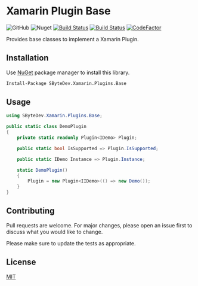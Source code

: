 # Xamarin Plugin Base
![GitHub](https://img.shields.io/github/license/SByteDev/Net.Xamarin.Plugins.Base.svg)
![Nuget](https://img.shields.io/nuget/v/SByteDev.Xamarin.Plugins.Base.svg)
[![Build Status](https://img.shields.io/bitrise/6cb4d8acbc0f0799/develop?label=development&token=-YOYhlDqo79H3dl6PJDj-g&branch)](https://app.bitrise.io/app/6cb4d8acbc0f0799)
[![Build Status](https://img.shields.io/bitrise/6cb4d8acbc0f0799/master?label=production&token=-YOYhlDqo79H3dl6PJDj-g&branch)](https://app.bitrise.io/app/6cb4d8acbc0f0799)
[![CodeFactor](https://www.codefactor.io/repository/github/sbytedev/net.xamarin.plugins.base/badge)](https://www.codefactor.io/repository/github/sbytedev/net.xamarin.plugins.base)

Provides base classes to implement a Xamarin Plugin.

## Installation

Use [NuGet](https://www.nuget.org) package manager to install this library.

```bash
Install-Package SByteDev.Xamarin.Plugins.Base
```

## Usage
```cs
using SByteDev.Xamarin.Plugins.Base;

public static class DemoPlugin
{
    private static readonly Plugin<IDemo> Plugin;

    public static bool IsSupported => Plugin.IsSupported;

    public static IDemo Instance => Plugin.Instance;

    static DemoPlugin()
    {
        Plugin = new Plugin<IIDemo>(() => new Demo());
    }
}
```

## Contributing
Pull requests are welcome. For major changes, please open an issue first to discuss what you would like to change.

Please make sure to update the tests as appropriate.

## License
[MIT](https://choosealicense.com/licenses/mit/)
